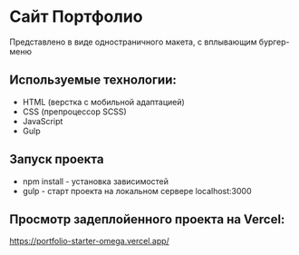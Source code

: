 # Сайт Портфолио
Представлено в виде одностраничного макета, с вплывающим бургер-меню

## Используемые технологии:
* HTML (верстка с мобильной адаптацией)
* CSS (препроцессор SCSS)
* JavaScript
* Gulp

## Запуск проекта
* npm install - установка зависимостей
* gulp - старт проекта на локальном сервере localhost:3000

## Просмотр задеплойенного проекта на Vercel:
https://portfolio-starter-omega.vercel.app/

